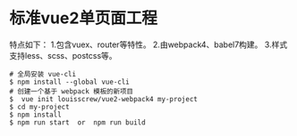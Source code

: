 # 标准vue2单页面工程
特点如下：
1.包含vuex、router等特性。
2.由webpack4、babel7构建。
3.样式支持less、scss、postcss等。
```
# 全局安装 vue-cli
$ npm install --global vue-cli
# 创建一个基于 webpack 模板的新项目
$  vue init louisscrew/vue2-webpack4 my-project
$ cd my-project
$ npm install
$ npm run start  or  npm run build
```
